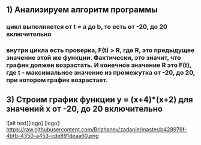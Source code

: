 
## 1) Анализируем алгоритм программы #
### цикл выполняется от t = a до b, то есть от -20, до 20 включительно ###
### внутри цикла есть проверка, F(t) > R, где R, это предыдущее значение этой же функции. Фактически, это значит, что график должен возрастать. И конечное значение R это F(t), где t - максимальное значение из промежутка от -20, до 20, при котором график возрастает. ###
## 3) Строим график функции y = (x+4)*(x+2) для значений x от -20, до 20 включительно ##
![alt text][logo]
[logo]: https://raw.githubusercontent.com/Brizhanev/zadanie/master/b428976f-4bfb-4350-a453-cde891deaa60.png
